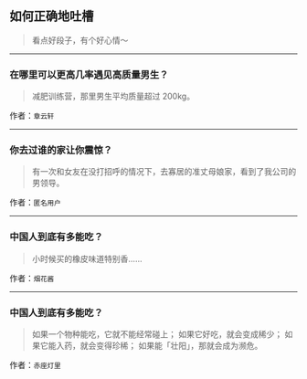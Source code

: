 ## 如何正确地吐槽

> 看点好段子，有个好心情～


 
---

### 在哪里可以更高几率遇见高质量男生？

> 减肥训练营，那里男生平均质量超过 200kg。


作者：`章云轩`

---

### 你去过谁的家让你震惊？

> 有一次和女友在没打招呼的情况下，去寡居的准丈母娘家，看到了我公司的男领导。


作者：`匿名用户`

---

### 中国人到底有多能吃？

> 小时候买的橡皮味道特别香……


作者：`烟花酱`

---

### 中国人到底有多能吃？

> 如果一个物种能吃，它就不能经常碰上；
> 如果它好吃，就会变成稀少；
> 如果它能入药，就会变得珍稀；
> 如果能「壮阳」，那就会成为濒危。


作者：`赤座灯里`